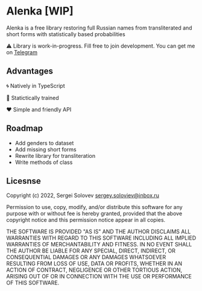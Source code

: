 # Alenka [WIP]

Alenka is a free library restoring full Russian names from transliterated and short forms with statistically based probabilities

⚠ Library is work-in-progress. Fill free to join development. You can get me on [Telegram](https://t.me/sergsol)

## Advantages

🌀 Natively in TypeScript

🔢 Statictically trained

❤ Simple and friendly API

## Roadmap

* Add genders to dataset
* Add missing short forms
* Rewrite library for transliteration
* Write methods of class

## Licesnse

Copyright (c) 2022, Sergei Solovev sergey.soloviev@inbox.ru

Permission to use, copy, modify, and/or distribute this software for any
purpose with or without fee is hereby granted, provided that the above
copyright notice and this permission notice appear in all copies.

THE SOFTWARE IS PROVIDED "AS IS" AND THE AUTHOR DISCLAIMS ALL WARRANTIES
WITH REGARD TO THIS SOFTWARE INCLUDING ALL IMPLIED WARRANTIES OF
MERCHANTABILITY AND FITNESS. IN NO EVENT SHALL THE AUTHOR BE LIABLE FOR
ANY SPECIAL, DIRECT, INDIRECT, OR CONSEQUENTIAL DAMAGES OR ANY DAMAGES
WHATSOEVER RESULTING FROM LOSS OF USE, DATA OR PROFITS, WHETHER IN AN
ACTION OF CONTRACT, NEGLIGENCE OR OTHER TORTIOUS ACTION, ARISING OUT OF
OR IN CONNECTION WITH THE USE OR PERFORMANCE OF THIS SOFTWARE.
